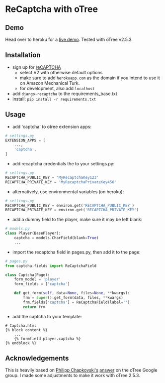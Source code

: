 # ReCaptcha with oTree
## Demo
Head over to heroku for a [live demo](https://recap-demo.herokuapp.com).
Tested with oTree v2.5.3.

## Installation
- sign up for [reCAPTCHA](https://www.google.com/recaptcha/)
    - select V2 with otherwise default options 
    - make sure to add ```herokuapp.com``` as the domain if you intend to use it on Amazon Mechanical Turk.
    - for development, also add ```localhost```
- add ```django-recaptcha``` to the requirements_base.txt
- install: ```pip install -r requirements.txt```

## Usage
- add 'captcha' to otree extension apps:
```python
# settings.py
EXTENSION_APPS = [
    ...,
    'captcha',
]
```
- add recaptcha credentials the to your settings.py:
```python
# settings.py
RECAPTCHA_PUBLIC_KEY = 'MyRecaptchaKey123'
RECAPTCHA_PRIVATE_KEY = 'MyRecaptchaPrivateKey456'
```

- alternatively, use environmental variables (on heroku):
```python
# settings.py
RECAPTCHA_PUBLIC_KEY = environ.get('RECAPTCHA_PUBLIC_KEY')
RECAPTCHA_PRIVATE_KEY = environ.get('RECAPTCHA_PRIVATE_KEY')
```


- add a dummy field to the player, make sure it may be left blank:
```python 
# models.py
class Player(BasePlayer):
    captcha = models.CharField(blank=True)
    ...
```

- import the recaptcha field in pages.py, then add it to the page:
```python
# pages.py
from captcha.fields import ReCaptchaField

class Captcha(Page):
    form_model = 'player'
    form_fields = ['captcha']

    def get_form(self, data=None, files=None, **kwargs):
        frm = super().get_form(data, files, **kwargs)
        frm.fields['captcha'] = ReCaptchaField(label='')
        return frm
```

- add the captcha to your template:
```jinja2
# Captcha.html
{% block content %} 
    ...   
    {% formfield player.captcha %}
{% endblock %}
```

## Acknowledgements
This is heavily based on [Philipp Chapkovski's](https://github.com/chapkovski) [answer](https://groups.google.com/d/msg/otree/69qEkthJYL8/KLcpXVIXAQAJ) on the oTree Google group. I made some adjustments to make it work with oTree 2.5.3.